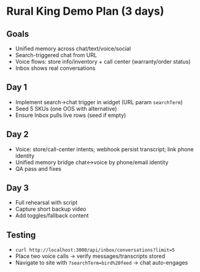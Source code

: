 # Rural King Demo Plan (3 days)

## Goals
- Unified memory across chat/text/voice/social
- Search-triggered chat from URL
- Voice flows: store info/inventory + call center (warranty/order status)
- Inbox shows real conversations

## Day 1
- Implement search→chat trigger in widget (URL param `searchTerm`)
- Seed 5 SKUs (one OOS with alternative)
- Ensure Inbox pulls live rows (seed if empty)

## Day 2
- Voice: store/call-center intents; webhook persist transcript; link phone identity
- Unified memory bridge chat↔voice by phone/email identity
- QA pass and fixes

## Day 3
- Full rehearsal with script
- Capture short backup video
- Add toggles/fallback content

## Testing
- `curl http://localhost:3000/api/inbox/conversations?limit=5`
- Place two voice calls → verify messages/transcripts stored
- Navigate to site with `?searchTerm=bird%20feed` → chat auto-engages
